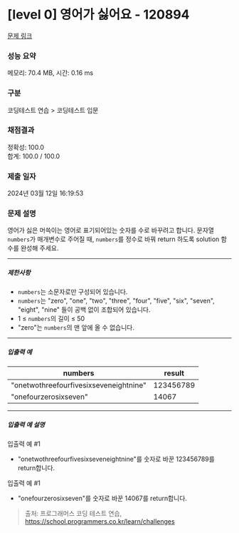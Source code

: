 # [level 0] 영어가 싫어요 - 120894 

[문제 링크](https://school.programmers.co.kr/learn/courses/30/lessons/120894) 

### 성능 요약

메모리: 70.4 MB, 시간: 0.16 ms

### 구분

코딩테스트 연습 > 코딩테스트 입문

### 채점결과

정확성: 100.0<br/>합계: 100.0 / 100.0

### 제출 일자

2024년 03월 12일 16:19:53

### 문제 설명

<p>영어가 싫은 머쓱이는 영어로 표기되어있는 숫자를 수로 바꾸려고 합니다. 문자열 <code>numbers</code>가 매개변수로 주어질 때, <code>numbers</code>를 정수로 바꿔 return 하도록 solution 함수를 완성해 주세요.</p>

<hr>

<h5>제한사항</h5>

<ul>
<li><code>numbers</code>는 소문자로만 구성되어 있습니다.</li>
<li><code>numbers</code>는 "zero", "one", "two", "three", "four", "five", "six", "seven", "eight", "nine" 들이 공백 없이 조합되어 있습니다.</li>
<li>1 ≤ <code>numbers</code>의 길이 ≤ 50</li>
<li>"zero"는 <code>numbers</code>의 맨 앞에 올 수 없습니다.</li>
</ul>

<hr>

<h5>입출력 예</h5>
<table class="table">
        <thead><tr>
<th>numbers</th>
<th>result</th>
</tr>
</thead>
        <tbody><tr>
<td>"onetwothreefourfivesixseveneightnine"</td>
<td>123456789</td>
</tr>
<tr>
<td>"onefourzerosixseven"</td>
<td>14067</td>
</tr>
</tbody>
      </table>
<hr>

<h5>입출력 예 설명</h5>

<p>입출력 예 #1</p>

<ul>
<li>"onetwothreefourfivesixseveneightnine"를 숫자로 바꾼 123456789를 return합니다.</li>
</ul>

<p>입출력 예 #1</p>

<ul>
<li>"onefourzerosixseven"를 숫자로 바꾼 14067를 return합니다.</li>
</ul>


> 출처: 프로그래머스 코딩 테스트 연습, https://school.programmers.co.kr/learn/challenges